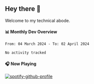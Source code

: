## Hey there 👋

Welcome to my technical abode.

#### 📊 Monthly Dev Overview
<!--START_SECTION:waka-->

```txt
From: 04 March 2024 - To: 02 April 2024

No activity tracked
```

<!--END_SECTION:waka-->

#### 🎧 Now Playing

[![spotify-github-profile](https://spotify-github-profile.vercel.app/api/view?uid=james2mid&cover_image=true&theme=natemoo-re)](https://open.spotify.com/user/james2mid?si=2b3baf2b09cb499e)
